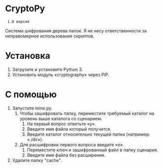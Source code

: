 # CryptoPy

     1.0 версия

Система шифрования дерева папок. Я не несу ответственности за неправомерное использование скриптов.

# Установка
1. Загрузите и установите Python 3.
2. Установить модуль «cryptography» через PIP.

# С помощью
1. Запустите mine.py.
     1. Чтобы зашифровать папку, переместите требуемый каталог на уровень выше каталога со сценарием.
         1. На первый вопрос ответьте «y».
         2. Введите имя файла который получится.
         3. Введите каталог относительно текущей папки (например: «./dir»).
     2. Для расшифровки первого вопроса введите «n».
         1. Переместите ключ и зашифрованный файл в папку сценария.
         2. Введите имя файла без расширения.
2. Удалите папку "cache".
